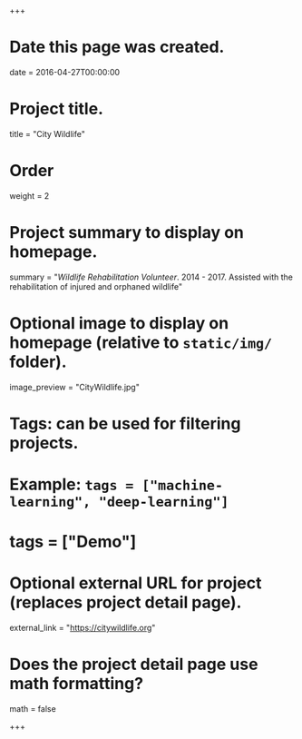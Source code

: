 +++
# Date this page was created.
date = 2016-04-27T00:00:00

# Project title.
title = "City Wildlife"

# Order
weight = 2

# Project summary to display on homepage.
summary = "*Wildlife Rehabilitation Volunteer*. 2014 - 2017. Assisted with the rehabilitation of injured and orphaned wildlife"

# Optional image to display on homepage (relative to `static/img/` folder).
image_preview = "CityWildlife.jpg"

# Tags: can be used for filtering projects.
# Example: `tags = ["machine-learning", "deep-learning"]`
# tags = ["Demo"]

# Optional external URL for project (replaces project detail page).
external_link = "https://citywildlife.org"

# Does the project detail page use math formatting?
math = false

+++

